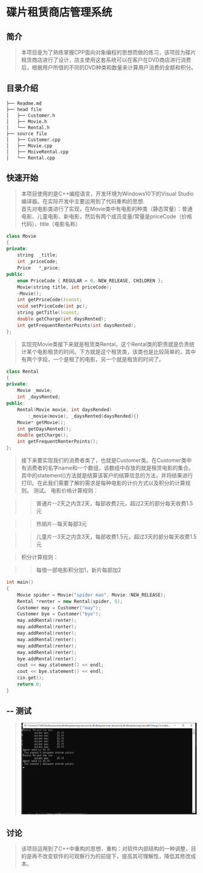 碟片租赁商店管理系统
===
简介
-----
>本项目是为了熟练掌握CPP面向对象编程的思想而做的练习，该项目为碟片租赁商店进行了设计，店主使用这套系统可以在客户在DVD商店进行消费后，根据用户所借的不同的DVD种类和数量来计算用户消费的金额和积分。
   
目录介绍
--
```
├── Readme.md                  
├── head file                      
│   ├── Customer.h
│   ├── Movie.h                            
│   └── Rental.h              
├── source file                  
│   ├── Customer.cpp
│   ├── Movie.cpp  
│   ├── MoiveRental.cpp     
│   └── Rental.cpp
```
快速开始
--
>本项目使用的是C++编程语言，开发环境为Windows10下的Visual Studio编译器。在实际开发中主要运用到了代码重构的思想.<br>首先对电影类进行了实现，在Movie类中有电影的种类（静态常量）：普通电影、儿童电影、新电影，然后有两个成员变量/常量是priceCode（价格代码）、title（电影名称）
``` cpp
class Movie
{
private: 
	string	_title;
	int	_priceCode;
	Price	*_price;
public:
	enum PriceCode { REGULAR = 0, NEW_RELEASE, CHILDREN };
	Movie(string title, int priceCode);
	~Movie();
	int getPriceCode()const;
	void setPriceCode(int pc);
	string getTitle()const;
	double getCharge(int daysRented);
	int getFrequentRenterPoints(int daysRented);
};
```
>实现完Movie类接下来就是租赁类Rental，这个Rental类的职责就是负责统计某个电影租赁的时间。下方就是这个租赁类，该类也是比较简单的，其中有两个字段，一个是租了的电影，另一个就是租赁的时间了。
``` cpp
class Rental
{
private:
	Movie _movie;
	int _daysRented;
public:
	Rental(Movie movie, int daysRended)
		:_movie(movie), _daysRented(daysRended){}
	Movie* getMovie();
	int getDaysRented();
	double getCharge();
	int getFrequentRenterPoints();
};
```
>接下来要实现我们的消费者类了，也就是Customer类。在Customer类中有消费者的名字name和一个数组，该数组中存放的就是租赁电影的集合。其中的statement()方法就是结算该客户的结算信息的方法，并将结果进行打印。在此我们需要了解的需求是每种电影的计价方式以及积分的计算规则。
测试。
>电影价格计算规则：

>>普通片--2天之内含2天，每部收费2元，超过2天的部分每天收费1.5元

>>热销片--每天每部3元　

>>儿童片--3天之内含3天，每部收费1.5元，超过3天的部分每天收费1.5元

>积分计算规则：

>>每借一部电影积分加1，新片每部加2
``` cpp
int main()
{
	Movie spider = Movie("spider man", Movie::NEW_RELEASE);
	Rental *renter = new Rental(spider, 5);
	Customer may = Customer("may");
	Customer bye = Customer("bye");
	may.addRental(renter);
	may.addRental(renter);
	may.addRental(renter);
	may.addRental(renter);
	may.addRental(renter);
	may.addRental(renter);
	bye.addRental(renter);
	cout << may.statement() << endl;
	cout << bye.statement() << endl;
	cin.get();
	return 0;
}

```
--
测试
--
>![](https://github.com/HEdevil/-/blob/master/test.png)

讨论
--
>该项目运用到了C++中重构的思想，重构：对软件内部结构的一种调整，目的是再不改变软件的可观察行为的前提下，提高其可理解性，降低其修改成本。
